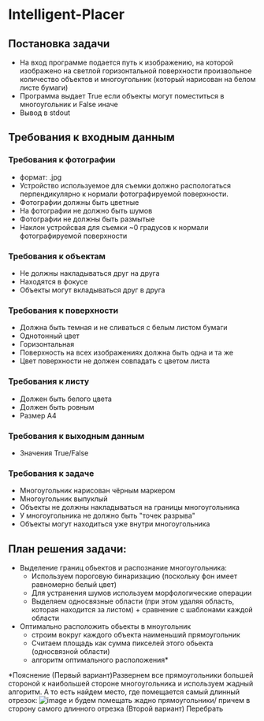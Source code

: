 # Intelligent-Placer
## Постановка задачи
- На вход программе подается путь к изображению, на которой изображено на светлой горизонтальной поверхности произвольное количество объектов и многоугольник 
(который нарисован на белом листе бумаги)
- Программа выдает True если объекты могут поместиться в многоугольник и False иначе
- Вывод в stdout
## Требования к входным данным
### Требования к фотографии
- формат: .jpg
- Устройство используемое для съемки должно распологаться перпендикулярно к нормали фотографируемой поверхности.
- Фотографии должны быть цветные
- На фотографии не должно быть шумов
- Фотографии не должны быть размытые
- Наклон устройсвая для съемки ~0 градусов к нормали фотографируемой поверхности
### Требования к объектам
- Не должны накладываться друг на друга
- Находятся в фокусе
- Объекты могут вкладываться друг в друга
### Требования к поверхности
- Должна быть темная и не сливаться с белым листом бумаги
- Однотонный цвет
- Горизонтальная
- Поверхность на всех изображениях должна быть одна и та же
- Цвет поверхности не должен совпадать с цветом листа
### Требования к листу
- Должен быть белого цвета
- Должен быть ровным
- Размер А4
### Требования к выходным данным
- Значения True/False
### Требования к задаче
- Многоугольник нарисован чёрным маркером
- Многоугольник выпуклый
- Объекты не должны накладываться на границы многоугольника
- У многоугольника не должно быть "точек разрыва"
- Объекты могут находиться уже внутри многоугольника

## План решения задачи:
- Выделение границ обьектов и распознание многоугольника:
     - Используем пороговую бинаризацию (поскольку фон имеет равномерно белый цвет)
     - Для устранения шумов используем морфологические операции 
     - Выделяем односвязные области (при этом удаляя область, которая находится за листом) + сравнение с шаблонами каждой области
- Оптимально расположить обьекты в мноугольник
     - строим вокруг каждого объекта наименьший прямоугольник
     - Считаем площадь как сумма пикселей этого обьекта (односвязной области)
     - алгоритм оптимального расположения*

*Пояснение
(Первый вариант)Развернем все прямоугольники большей стороной к наибольшей стороне многоугольника и используем жадный алгоритм.
А то есть найдем место, где помещается самый длинный отрезок:
![image](https://user-images.githubusercontent.com/79226730/194775026-42ee6c25-162f-4970-8511-16a8d87deb0f.png)
и будем помещать жадно прямоугольники/ причем в сторону самого длинного отрезка
(Второй вариант) Перебрать 
